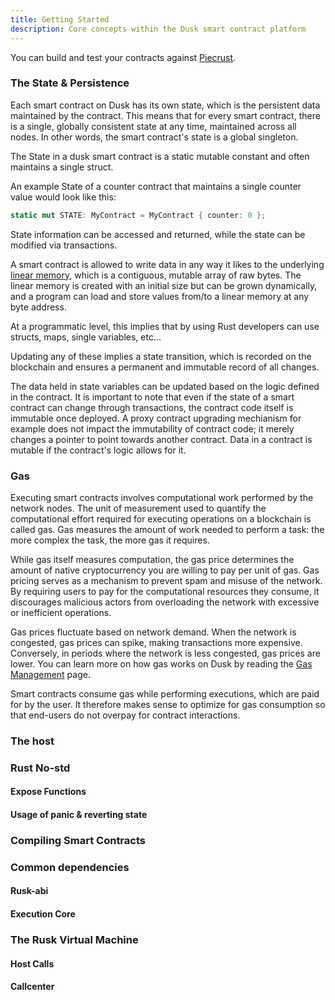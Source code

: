 ```yaml
---
title: Getting Started
description: Core concepts within the Dusk smart contract platform
---
```


You can build and test your contracts against <a href="https://github.com/dusk-network/piecrust" target="_blank">Piecrust</a>.

### The State & Persistence

Each smart contract on Dusk has its own state, which is the persistent data maintained by the contract. This means that for every smart contract, there is a single, globally consistent state at any time, maintained across all nodes. In other words, the smart contract's state is a global singleton. 

The State in a dusk smart contract is a static mutable constant and often maintains a single struct.

An example State of a counter contract that maintains a single counter value would look like this:
```rust
static mut STATE: MyContract = MyContract { counter: 0 };
```

State information can be accessed and returned, while the state can be modified via transactions.

A smart contract is allowed to write data in any way it likes to the underlying <a href="https://webassembly.github.io/spec/core/intro/overview.html#memory" target="_blank">linear memory</a>, which is a contiguous, mutable array of raw bytes. The linear memory is created with an initial size but can be grown dynamically, and a program can load and store values from/to a linear memory at any byte address.

At a programmatic level, this implies that by using Rust developers can use structs, maps, single variables, etc...

Updating any of these implies a state transition, which is recorded on the blockchain and ensures a permanent and immutable record of all changes.

The data held in state variables can be updated based on the logic defined in the contract. It is important to note that even if the state of a smart contract can change through transactions, the contract code itself is immutable once deployed. A proxy contract upgrading mechianism for example does not impact the immutability of contract code; it merely changes a pointer to point towards another contract. Data in a contract is mutable if the contract's logic allows for it.

### Gas

Executing smart contracts involves computational work performed by the network nodes. The unit of measurement used to quantify the computational effort required for executing operations on a blockchain is called gas. Gas measures the amount of work needed to perform a task: the more complex the task, the more gas it requires. 

While gas itself measures computation, the gas price determines the amount of native cryptocurrency you are willing to pay per unit of gas. Gas pricing serves as a mechanism to prevent spam and misuse of the network. By requiring users to pay for the computational resources they consume, it discourages malicious actors from overloading the network with excessive or inefficient operations.

Gas prices fluctuate based on network demand. When the network is congested, gas prices can spike, making transactions more expensive. Conversely, in periods where the network is less congested, gas prices are lower. You can learn more on how gas works on Dusk by reading the [Gas Management](/learn/economic-information/gas-management) page.

Smart contracts consume gas while performing executions, which are paid for by the user. It therefore makes sense to optimize for gas consumption so that end-users do not overpay for contract interactions.

### The host

### Rust No-std

#### Expose Functions
#### Usage of panic & reverting state

### Compiling Smart Contracts

### Common dependencies

#### Rusk-abi

#### Execution Core

### The Rusk Virtual Machine

#### Host Calls
#### Callcenter